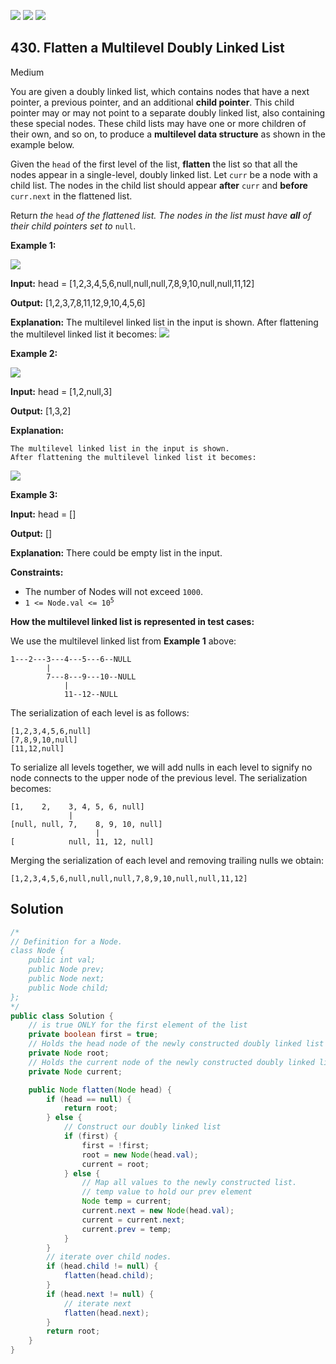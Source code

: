 [![](https://img.shields.io/github/stars/javadev/LeetCode-in-Java?label=Stars&style=flat-square)](https://github.com/javadev/LeetCode-in-Java)
[![](https://img.shields.io/github/forks/javadev/LeetCode-in-Java?label=Fork%20me%20on%20GitHub%20&style=flat-square)](https://github.com/javadev/LeetCode-in-Java/fork)
[![](https://img.shields.io/badge/-LeetCode%20in%20Kotlin-blue?style=flat-square)](https://github.com/javadev/LeetCode-in-Kotlin)

## 430\. Flatten a Multilevel Doubly Linked List

Medium

You are given a doubly linked list, which contains nodes that have a next pointer, a previous pointer, and an additional **child pointer**. This child pointer may or may not point to a separate doubly linked list, also containing these special nodes. These child lists may have one or more children of their own, and so on, to produce a **multilevel data structure** as shown in the example below.

Given the `head` of the first level of the list, **flatten** the list so that all the nodes appear in a single-level, doubly linked list. Let `curr` be a node with a child list. The nodes in the child list should appear **after** `curr` and **before** `curr.next` in the flattened list.

Return _the_ `head` _of the flattened list. The nodes in the list must have **all** of their child pointers set to_ `null`.

**Example 1:**

![](https://assets.leetcode.com/uploads/2021/11/09/flatten11.jpg)

**Input:** head = [1,2,3,4,5,6,null,null,null,7,8,9,10,null,null,11,12]

**Output:** [1,2,3,7,8,11,12,9,10,4,5,6]

**Explanation:** The multilevel linked list in the input is shown. After flattening the multilevel linked list it becomes: ![](https://assets.leetcode.com/uploads/2021/11/09/flatten12.jpg) 

**Example 2:**

![](https://assets.leetcode.com/uploads/2021/11/09/flatten2.1jpg)

**Input:** head = [1,2,null,3]

**Output:** [1,3,2]

**Explanation:**

    The multilevel linked list in the input is shown.
    After flattening the multilevel linked list it becomes:

![](https://assets.leetcode.com/uploads/2021/11/24/list.jpg) 

**Example 3:**

**Input:** head = []

**Output:** []

**Explanation:** There could be empty list in the input. 

**Constraints:**

*   The number of Nodes will not exceed `1000`.
*   <code>1 <= Node.val <= 10<sup>5</sup></code>

**How the multilevel linked list is represented in test cases:**

We use the multilevel linked list from **Example 1** above:

    1---2---3---4---5---6--NULL
            |
            7---8---9---10--NULL
                |
                11--12--NULL

The serialization of each level is as follows:

    [1,2,3,4,5,6,null]
    [7,8,9,10,null]
    [11,12,null] 

To serialize all levels together, we will add nulls in each level to signify no node connects to the upper node of the previous level. The serialization becomes:

    [1,    2,    3, 4, 5, 6, null]
                 |
    [null, null, 7,    8, 9, 10, null]
                       |
    [            null, 11, 12, null] 

Merging the serialization of each level and removing trailing nulls we obtain:

    [1,2,3,4,5,6,null,null,null,7,8,9,10,null,null,11,12]

## Solution

```java
/*
// Definition for a Node.
class Node {
    public int val;
    public Node prev;
    public Node next;
    public Node child;
};
*/
public class Solution {
    // is true ONLY for the first element of the list
    private boolean first = true;
    // Holds the head node of the newly constructed doubly linked list
    private Node root;
    // Holds the current node of the newly constructed doubly linked list
    private Node current;

    public Node flatten(Node head) {
        if (head == null) {
            return root;
        } else {
            // Construct our doubly linked list
            if (first) {
                first = !first;
                root = new Node(head.val);
                current = root;
            } else {
                // Map all values to the newly constructed list.
                // temp value to hold our prev element
                Node temp = current;
                current.next = new Node(head.val);
                current = current.next;
                current.prev = temp;
            }
        }
        // iterate over child nodes.
        if (head.child != null) {
            flatten(head.child);
        }
        if (head.next != null) {
            // iterate next
            flatten(head.next);
        }
        return root;
    }
}
```